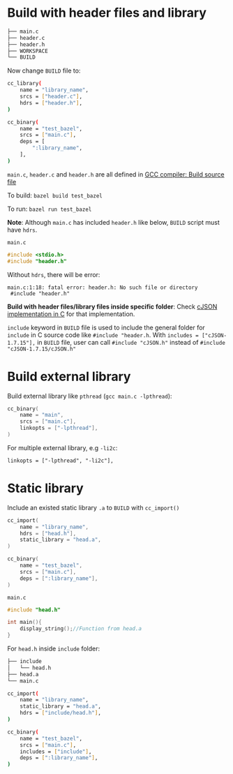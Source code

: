# Build with header files and library

```sh
├── main.c
├── header.c
├── header.h
├── WORKSPACE
└── BUILD
```

Now change ``BUILD`` file to:

```sh
cc_library(
    name = "library_name",
    srcs = ["header.c"],
    hdrs = ["header.h"],
)

cc_binary(
    name = "test_bazel",
    srcs = ["main.c"],
    deps = [
        ":library_name",        
    ],
)
```

``main.c``, ``header.c`` and ``header.h`` are all defined in [GCC compiler: Build source file](https://github.com/TranPhucVinh/C/blob/master/Environment/GCC%20compiler.md#build-source-file)

To build: ``bazel build test_bazel``

To run: ``bazel run test_bazel``

**Note**: Although ``main.c`` has included ``header.h`` like below, ``BUILD`` script must have ``hdrs``. 

``main.c``

```c
#include <stdio.h>
#include "header.h"
```

Without ``hdrs``, there will be error:

```
main.c:1:18: fatal error: header.h: No such file or directory
 #include "header.h"
```

**Build with header files/library files inside specific folder**: Check [cJSON implementation in C](https://github.com/TranPhucVinh/C/blob/master/Data%20structure/JSON/README.md) for that implementation.

``include`` keyword in ``BUILD`` file is used to include the general folder for ``include`` in C source code like ``#include "header.h``. With ``includes = ["cJSON-1.7.15"],`` in ``BUILD`` file, user can call ``#include "cJSON.h"`` instead of ``#include "cJSON-1.7.15/cJSON.h"``

# Build external library

Build external library like ``pthread`` (``gcc main.c -lpthread``):

```c
cc_binary(
    name = "main",
    srcs = ["main.c"],
    linkopts = ["-lpthread"],
)
```

For multiple external library, e.g ``-li2c``:

```
linkopts = ["-lpthread", "-li2c"],
```

# Static library

Include an existed static library ``.a`` to ``BUILD`` with ``cc_import()``

```c
cc_import(
	name = "library_name",
	hdrs = ["head.h"],
	static_library = "head.a",
)

cc_binary(
    name = "test_bazel",
    srcs = ["main.c"],
    deps = [":library_name"],
)
```

``main.c``

```c
#include "head.h"

int main(){
	display_string();//Function from head.a
}
```

For ``head.h`` inside ``include`` folder:

```sh
├── include
│   └── head.h
├── head.a
└── main.c
```

```sh
cc_import(
	name = "library_name",
	static_library = "head.a",
    hdrs = ["include/head.h"],
)

cc_binary(
    name = "test_bazel",
    srcs = ["main.c"],
    includes = ["include"],
    deps = [":library_name"],
)
```
